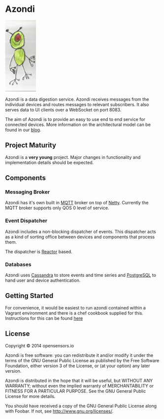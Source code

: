 # Azondi

![An Azondi](resources/public/imgs/azondi1.jpg)

Azondi is a data digestion service. Azondi receives messages from the
individual devices and routes messages to relevant subscribers.  It
also serves data to UI clients over a WebSocket on port 8083.

The aim of Azondi is to provide an easy to use end to end service for
connected devices. More information on the architectural model can be
found in our
[blog](http://blog.opensensors.io/blog/2014/03/12/iot-in-the-city/).


## Project Maturity

Azondi is a **very young** project. Major changes in functionality
and implementation details should be expected.


## Components

### Messaging Broker 

Azondi has it's own built in [MQTT](http://mqtt.org/) broker on top of
[Netty](https://github.com/OpenSensorsIO/azondi/blob/master/src/clojure/azondi/transports/mqtt.clj). Currently
the MQTT broker supports only QOS 0 level of service.

### Event Dispatcher

Azondi includes a non-blocking dispatcher of events. This dispatcher acts as a
kind of sorting office between devices and components that process them.

The dispatcher is [Reactor](http://reactor.github.io/reactor/) based.

### Databases

Azondi uses [Cassandra](http://cassandra.apache.org/) to store events
and time series and [PostgreSQL](http://www.postgresql.org/) to hand
user and device authentication.

## Getting Started

For convenience, it would be easiest to run azondi contained
within a Vagrant environment and there is a chef cookbook supplied for
this. Instructions for this can be found
[here](https://github.com/OpenSensorsIO/vagrant)

## License

Copyright © 2014 opensensors.io

Azondi is free software: you can redistribute it and/or modify
it under the terms of the GNU General Public License as published by
the Free Software Foundation, either version 3 of the License, or
(at your option) any later version.

Azondi is distributed in the hope that it will be useful,
but WITHOUT ANY WARRANTY; without even the implied warranty of
MERCHANTABILITY or FITNESS FOR A PARTICULAR PURPOSE.  See the
GNU General Public License for more details.

You should have received a copy of the GNU General Public License
along with Foobar.  If not, see <http://www.gnu.org/licenses/>.
